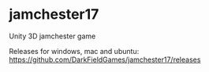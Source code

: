 # jamchester17
Unity 3D jamchester game

Releases for windows, mac and ubuntu: https://github.com/DarkFieldGames/jamchester17/releases
